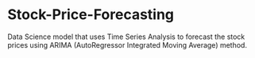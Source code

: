 # Stock-Price-Forecasting
Data Science model that uses Time Series Analysis to forecast the stock prices using ARIMA (AutoRegressor Integrated Moving Average) method.
